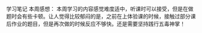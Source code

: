 学习笔记
本周感想：
本周学习的内容感觉难度适中，听课时可以接受，但是在做题时会有些卡顿。让人觉得比较郁闷的是，之前在上体验课的时候，接触过部分课后作业的题目，但是再次做的时候反应不够快。还是需要坚持践行五毒神掌！
